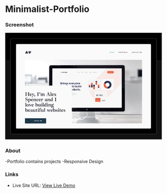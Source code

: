 # Minimalist-Portfolio

### Screenshot

![](./screenshot.png)

### About

-Portfolio contains projects 
-Responsive Design 

### Links

- Live Site URL: [View Live Demo](https://minimalist-portfolio-pearl.vercel.app/)
